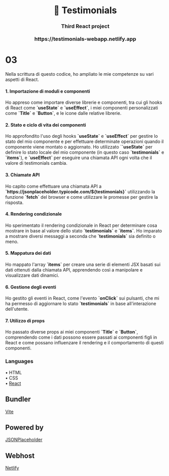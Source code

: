<h1 align="center">👥 Testimonials</h1>
<h3 align="center">Third React project<br>
<br>
https://testimonials-webapp.netlify.app

# 03
Nella scrittura di questo codice, ho ampliato le mie competenze su vari aspetti di React.

<h4>1. Importazione di moduli e componenti</h4>
   Ho appreso come importare diverse librerie e componenti, tra cui gli hooks di React come <strong>`useState`</strong> e <strong>`useEffect`</strong>, i miei componenti personalizzati come <strong>`Title`</strong> e <strong>`Button`</strong>, e le icone dalle relative librerie.
   
<h4>2. Stato e ciclo di vita dei componenti</h4>
   Ho approfondito l'uso degli hooks <strong>`useState`</strong> e <strong>`useEffect`</strong> per gestire lo stato del mio componente e per effettuare determinate operazioni quando il componente viene montato o aggiornato. Ho utilizzato `<strong>`useState`</strong> per definire lo stato locale del mio componente (in questo caso <strong>`testimonials`</strong> e <strong>`items`</strong>), e <strong>`useEffect`</strong> per eseguire una chiamata API ogni volta che il valore di testimonials cambia.
   
<h4>3. Chiamate API</h4>
   Ho capito come effettuare una chiamata API a <strong>`https://jsonplaceholder.typicode.com/${testimonials}`</strong> utilizzando la funzione <strong>`fetch`</strong> del browser e come utilizzare le promesse per gestire la risposta.
   
<h4>4. Rendering condizionale</h4>
   Ho sperimentato il rendering condizionale in React per determinare cosa mostrare in base al valore dello stato <strong>`testimonials`</strong> e <strong>`items`</strong>. Ho imparato a mostrare diversi messaggi a seconda che <strong>`testimonials`</strong> sia definito o meno.
   
<h4>5. Mappatura dei dati</h4>
   Ho mappato l'array <strong>`items`</strong> per creare una serie di elementi JSX basati sui dati ottenuti dalla chiamata API, apprendendo così a manipolare e visualizzare dati dinamici.
   
<h4>6. Gestione degli eventi</h4>
   Ho gestito gli eventi in React, come l'evento <strong>`onClick`</strong> sui pulsanti, che mi ha permesso di aggiornare lo stato <strong>`testimonials`</strong> in base all'interazione dell'utente.

<h4>7. Utilizzo di props</h4>
   Ho passato diverse props ai miei componenti <strong>`Title`</strong> e <strong>`Button`</strong>, comprendendo come i dati possono essere passati ai componenti figli in React e come possano influenzare il rendering e il comportamento di questi componenti.

### Languages
• HTML<br>
• CSS<br>
• [React](https://react.dev)<br>

## Bundler 
[Vite](https://vitejs.dev)

## Powered by
[JSONPlaceholder](https://jsonplaceholder.typicode.com)

## Webhost
[Netlify](https://www.netlify.com)
